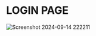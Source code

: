 <h1>LOGIN PAGE</h1>


![Screenshot 2024-09-14 222211](https://github.com/user-attachments/assets/73db147a-edec-4867-878e-5b3d402ee781)
